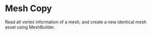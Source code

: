 # Mesh Copy
Read all vertex information of a mesh, and create a new identical mesh asset using MeshBuilder.